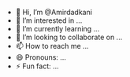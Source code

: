 - 👋 Hi, I’m @Amirdadkani
- 👀 I’m interested in ...
- 🌱 I’m currently learning ...
- 💞️ I’m looking to collaborate on ...
- 📫 How to reach me ...
- 😄 Pronouns: ...
- ⚡ Fun fact: ...

<!---
Amirdadkani/Amirdadkani is a ✨ special ✨ repository because its `README.md` (this file) appears on your GitHub profile.
You can click the Preview link to take a look at your changes.
--->
